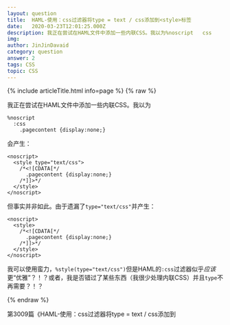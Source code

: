```yaml
---
layout: question
title:  HAML-使用：css过滤器将type = text / css添加到<style>标签
date:   2020-03-23T12:01:25.000Z
description: 我正在尝试在HAML文件中添加一些内联CSS。我以为%noscript   css    .pagecontent {display none;}...
img: 
author: JinJinDavaid
category: question
answer: 2
tags: CSS
topic: CSS
---
```

<div class="article-root">
  <div class="article">
    {% include articleTitle.html info=page %}
    {% raw %}
    <div class="article-content"><p><font style="vertical-align: inherit;"><font style="vertical-align: inherit;">我正在尝试在HAML文件中添加一些内联CSS。</font><font style="vertical-align: inherit;">我以为</font></font></p>

<pre><code>%noscript<font></font>
  :css<font></font>
    .pagecontent {display:none;}<font></font>
</code></pre>

<p><font style="vertical-align: inherit;"><font style="vertical-align: inherit;">会产生：</font></font></p>

<pre><code>&lt;noscript&gt;<font></font>
  &lt;style type="text/css"&gt;<font></font>
    /*&lt;![CDATA[*/<font></font>
      .pagecontent {display:none;}<font></font>
    /*]]&gt;*/<font></font>
  &lt;/style&gt;<font></font>
&lt;/noscript&gt;<font></font>
</code></pre>

<p><font style="vertical-align: inherit;"><font style="vertical-align: inherit;">但事实并非如此。</font><font style="vertical-align: inherit;">由于遗漏了</font></font><code>type="text/css"</code><font style="vertical-align: inherit;"><font style="vertical-align: inherit;">并产生：</font></font></p>

<pre><code>&lt;noscript&gt;<font></font>
  &lt;style&gt;<font></font>
    /*&lt;![CDATA[*/<font></font>
      .pagecontent {display:none;}<font></font>
    /*]]&gt;*/<font></font>
  &lt;/style&gt;<font></font>
&lt;/noscript&gt;<font></font>
</code></pre>

<p><font style="vertical-align: inherit;"><font style="vertical-align: inherit;">我可以使用蛮力，</font></font><code>%style(type="text/css")</code><font style="vertical-align: inherit;"><font style="vertical-align: inherit;">但是HAML的</font></font><code>:css</code><font style="vertical-align: inherit;"><font style="vertical-align: inherit;">过滤器似乎</font></font><em><font style="vertical-align: inherit;"><font style="vertical-align: inherit;">应该</font></font></em><font style="vertical-align: inherit;"><font style="vertical-align: inherit;">更“优雅”？！？</font><font style="vertical-align: inherit;">或者，我是否错过了某些东西（我很少处理内联CSS）并且</font></font><code>type</code><font style="vertical-align: inherit;"><font style="vertical-align: inherit;">不再需要？！？</font></font></p></div>
    {% endraw %}
  </div>
  <p class="winter_mark">第3009篇《HAML-使用：css过滤器将type = text / css添加到<style>标签》来自Winter(https://github.com/aiyld/aiyld.github.io)的站点</p>
  <div class="discuss-wrapper">
    {% include discussTitle.html info=page %}
    {% raw %}
    <div class="discuss-list">
    <div class="discuss-item">
        <div class="discuss-parent">
          <div class="discuss-meta">
            <span class="discuss-user">DavaidTony宝儿</span>
            <span class="discuss-time">2020.03.23</span>
          </div>
          <div class="discuss-comment"><p><a href="http://developers.whatwg.org/semantics.html#attr-style-type" rel="noreferrer"><code>type</code><font style="vertical-align: inherit;"><font style="vertical-align: inherit;">默认</font></font><code>text/css</code><font style="vertical-align: inherit;"><font style="vertical-align: inherit;">为HTML5版本</font></font></a><font style="vertical-align: inherit;"><font style="vertical-align: inherit;">，并且在实践中（即在浏览器实现中）始终这样做。</font></font></p>

<p><font style="vertical-align: inherit;"><font style="vertical-align: inherit;">所以是的，</font></font><code>type="text/css"</code><font style="vertical-align: inherit;"><font style="vertical-align: inherit;">没有必要（而且从未如此）。</font></font></p></div>
        </div></div><div class="discuss-item">
        <div class="discuss-parent">
          <div class="discuss-meta">
            <span class="discuss-user">Jim理查德猿</span>
            <span class="discuss-time">2020.03.23</span>
          </div>
          <div class="discuss-comment"><p><font style="vertical-align: inherit;"></font><code>type</code><font style="vertical-align: inherit;"><font style="vertical-align: inherit;">如果</font></font><code>format</code><font style="vertical-align: inherit;"><font style="vertical-align: inherit;">选项设置为</font></font><code>xhtml</code><font style="vertical-align: inherit;"><font style="vertical-align: inherit;">或，</font><font style="vertical-align: inherit;">则</font><font style="vertical-align: inherit;">Haml将输出</font><font style="vertical-align: inherit;">属性</font></font><code>html4</code><font style="vertical-align: inherit;"><font style="vertical-align: inherit;">。</font><font style="vertical-align: inherit;">如果将格式设置为</font></font><code>html5</code><font style="vertical-align: inherit;"><font style="vertical-align: inherit;">属性，则将省略。</font></font></p>

<p><font style="vertical-align: inherit;"><font style="vertical-align: inherit;">有关</font></font><a href="http://haml.info/docs/yardoc/file.HAML_REFERENCE.html#options"><font style="vertical-align: inherit;"><font style="vertical-align: inherit;">选项</font></font></a><font style="vertical-align: inherit;"><font style="vertical-align: inherit;">和</font></font><a href="https://github.com/haml/haml/blob/3.1.4/lib/haml/filters.rb#L223"><font style="vertical-align: inherit;"><font style="vertical-align: inherit;">CSS过滤器</font></font></a><font style="vertical-align: inherit;"><font style="vertical-align: inherit;">的</font><a href="https://github.com/haml/haml/blob/3.1.4/lib/haml/filters.rb#L223"><font style="vertical-align: inherit;">来源，</font></a><font style="vertical-align: inherit;">请参见</font><a href="http://haml.info/docs/yardoc/file.HAML_REFERENCE.html#options"><font style="vertical-align: inherit;">Haml文档</font></a><font style="vertical-align: inherit;">。</font></font></p>

<p><font style="vertical-align: inherit;"><font style="vertical-align: inherit;">Haml 3.1.x中的默认值为</font></font><code>xhtml</code><font style="vertical-align: inherit;"><font style="vertical-align: inherit;">，但Rails除外（</font></font><code>html5</code><font style="vertical-align: inherit;"><font style="vertical-align: inherit;">因为这是Rails的默认值）。</font><font style="vertical-align: inherit;">在Haml 4+中，默认设置将</font></font><code>html5</code><font style="vertical-align: inherit;"><font style="vertical-align: inherit;">始终存在。</font><font style="vertical-align: inherit;">（当格式为</font></font><code>html4</code><font style="vertical-align: inherit;"><font style="vertical-align: inherit;">或</font><font style="vertical-align: inherit;">时，默认情况下也会在4+中保留CDATA标记</font></font><code>html5</code><font style="vertical-align: inherit;"><font style="vertical-align: inherit;">。）</font></font></p></div>
        </div></div>
    </div>
    {% endraw %}
  </div>
<div>
